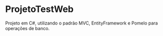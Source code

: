 # ProjetoTestWeb
Projeto em C#, utilizando o padrão MVC, EntityFramework e Pomelo para operações de banco.
